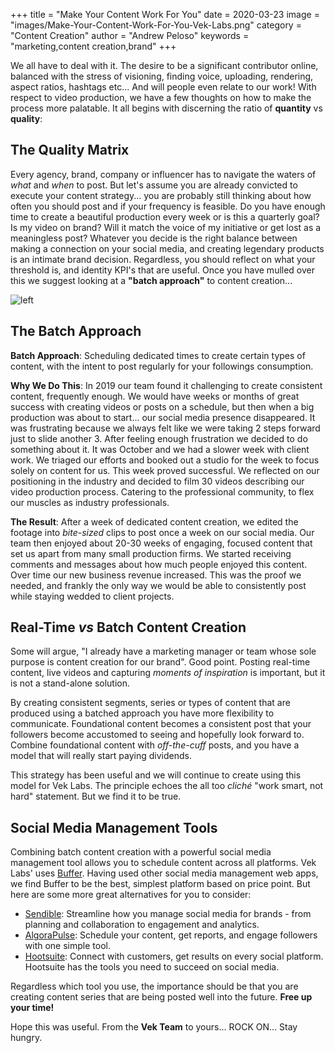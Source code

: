 +++
 title = "Make Your Content Work For You"
 date = 2020-03-23
 image = "images/Make-Your-Content-Work-For-You-Vek-Labs.png"
 category = "Content Creation"
 author = "Andrew Peloso"
 keywords = "marketing,content creation,brand"
+++

We all have to deal with it. The desire to be a significant contributor online, balanced with the stress of visioning, finding voice, uploading, rendering, aspect ratios, hashtags etc... And will people even relate to our work! With respect to video production, we have a few thoughts on how to make the process more palatable. It all begins with discerning the ratio of **quantity** vs **quality**:

## The Quality Matrix

Every agency, brand, company or influencer has to navigate the waters of _what_ and _when_ to post. But let's assume you are already convicted to execute your content strategy... you are probably still thinking about how often you should post and if your frequency is feasible. Do you have enough time to create a beautiful production every week or is this a quarterly goal? Is my video on brand? Will it match the voice of my initiative or get lost as a meaningless post? Whatever you decide is the right balance between making a connection on your social media, and creating legendary products is an intimate brand decision. Regardless, you should reflect on what your threshold is, and identity KPI's that are useful. Once you have mulled over this we suggest looking at a **"batch approach"** to content creation...

![left](https://picsum.photos/id/1048/400/400)

## The Batch Approach

**Batch Approach**: Scheduling dedicated times to create certain types of content, with the intent to post regularly for your followings consumption.

**Why We Do This**: In 2019 our team found it challenging to create consistent content, frequently enough. We would have weeks or months of great success with creating videos or posts on a schedule, but then when a big production was about to start... our social media presence disappeared. It was frustrating because we always felt like we were taking 2 steps forward just to slide another 3. After feeling enough frustration we decided to do something about it. It was October and we had a slower week with client work. We triaged our efforts and booked out a studio for the week to focus solely on content for us. This week proved successful. We reflected on our positioning in the industry and decided to film 30 videos describing our video production process. Catering to the professional community, to flex our muscles as industry professionals.

**The Result**: After a week of dedicated content creation, we edited the footage into _bite-sized_ clips to post once a week on our social media. Our team then enjoyed about 20-30 weeks of engaging, focused content that set us apart from many small production firms. We started receiving comments and messages about how much people enjoyed this content. Over time our new business revenue increased. This was the proof we needed, and frankly the only way we would be able to consistently post while staying wedded to client projects.

## Real-Time _vs_ Batch Content Creation

Some will argue, "I already have a marketing manager or team whose sole purpose is content creation for our brand". Good point. Posting real-time content, live videos and capturing _moments of inspiration_ is important, but it is not a stand-alone solution.

By creating consistent segments, series or types of content that are produced using a batched approach you have more flexibility to communicate. Foundational content becomes a consistent post that your followers become accustomed to seeing and hopefully look forward to. Combine foundational content with _off-the-cuff_ posts, and you have a model that will really start paying dividends.

This strategy has been useful and we will continue to create using this model for Vek Labs. The principle echoes the all too _cliché_ "work smart, not hard" statement. But we find it to be true.

## Social Media Management Tools

Combining batch content creation with a powerful social media management tool allows you to schedule content across all platforms. Vek Labs' uses [Buffer](https://buffer.com/). Having used other social media management web apps, we find Buffer to be the best, simplest platform based on price point. But here are some more great alternatives for you to consider:

- [Sendible](https://www.sendible.com/): Streamline how you manage social media for brands - from planning and collaboration to engagement and analytics.
- [AlgoraPulse](https://www.agorapulse.com/): Schedule your content, get reports, and engage followers with one simple tool.
- [Hootsuite](https://hootsuite.com/): Connect with customers, get results on every social platform. Hootsuite has the tools you need to succeed on social media.

Regardless which tool you use, the importance should be that you are creating content series that are being posted well into the future. **Free up your time!**

Hope this was useful. From the **Vek Team** to yours... ROCK ON... Stay hungry.
